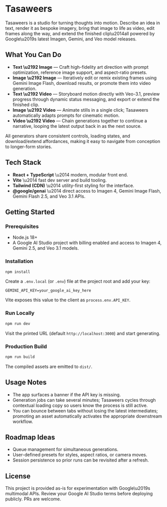 # Tasaweers

Tasaweers is a studio for turning thoughts into motion. Describe an idea in text, render it as bespoke imagery, bring that image to life as video, edit frames along the way, and extend the finished clip\u2014all powered by Google\u2019s latest Imagen, Gemini, and Veo model releases.

## What You Can Do

- **Text \u2192 Image** &mdash; Craft high-fidelity art direction with prompt optimization, reference image support, and aspect-ratio presets.
- **Image \u2192 Image** &mdash; Iteratively edit or remix existing frames using Gemini Image Flash, download results, or promote them into video generation.
- **Text \u2192 Video** &mdash; Storyboard motion directly with Veo-3.1, preview progress through dynamic status messaging, and export or extend the finished clip.
- **Image \u2192 Video** &mdash; Animate stills in a single click; Tasaweers automatically adapts prompts for cinematic motion.
- **Video \u2192 Video** &mdash; Chain generations together to continue a narrative, looping the latest output back in as the next source.

All generators share consistent controls, loading states, and download/extend affordances, making it easy to navigate from conception to longer-form stories.

## Tech Stack

- **React + TypeScript** \u2014 modern, modular front end.
- **Vite** \u2014 fast dev server and build tooling.
- **Tailwind (CDN)** \u2014 utility-first styling for the interface.
- **@google/genai** \u2014 direct access to Imagen 4, Gemini Image Flash, Gemini Flash 2.5, and Veo 3.1 APIs.

## Getting Started

### Prerequisites

- Node.js 18+
- A Google AI Studio project with billing enabled and access to Imagen 4, Gemini 2.5, and Veo 3.1 models.

### Installation

```bash
npm install
```

Create a `.env.local` (or `.env`) file at the project root and add your key:

```env
GEMINI_API_KEY=your_google_ai_key_here
```

Vite exposes this value to the client as `process.env.API_KEY`.

### Run Locally

```bash
npm run dev
```

Visit the printed URL (default `http://localhost:3000`) and start generating.

### Production Build

```bash
npm run build
```

The compiled assets are emitted to `dist/`.

## Usage Notes

- The app surfaces a banner if the API key is missing.
- Generation jobs can take several minutes; Tasaweers cycles through contextual loading copy so users know the process is still active.
- You can bounce between tabs without losing the latest intermediates; promoting an asset automatically activates the appropriate downstream workflow.

## Roadmap Ideas

- Queue management for simultaneous generations.
- User-defined presets for styles, aspect ratios, or camera moves.
- Session persistence so prior runs can be revisited after a refresh.

## License

This project is provided as-is for experimentation with Google\u2019s multimodal APIs. Review your Google AI Studio terms before deploying publicly. PRs are welcome.
